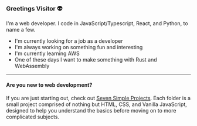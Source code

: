 ### Greetings Visitor 👽

I'm a web developer. I code in JavaScript/Typescript, React, and Python, to name a few.

- I'm currently looking for a job as a developer
- I'm always working on something fun and interesting
- I'm currently learning AWS
- One of these days I want to make something with Rust and WebAssembly 

***

#### Are you new to web development?

If you are just starting out, check out [Seven Simple Projects](https://github.com/ulises-codes/seven-simple-projects). Each folder is a small project comprised of nothing but HTML, CSS, and Vanilla JavaScript, designed to help you understand the basics before moving on to more complicated subjects. 
